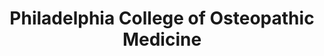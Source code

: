 ---
layout: repo
title: "Philadelphia College of Osteopathic Medicine"
id: 14848
permalink: repos/14848/
---